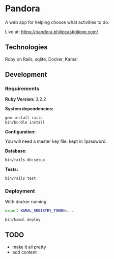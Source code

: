 # Pandora

A web app for helping choose what activities to do.

Live at: https://pandora.philipcastiglione.com/

## Technologies

Ruby on Rails, sqlite, Docker, Kamal

## Development

### Requirements

**Ruby Version:** 3.2.2

**System dependencies:**

```sh
gem install rails
bin/bundle install
```

**Configuration:**

You will need a master key file, kept in 1password.

**Database:**

```sh
bin/rails db:setup
```

**Tests:**

```sh
bin/rails test
```

### Deployment

With docker running:

```sh
export KAMAL_REGISTRY_TOKEN=...

bin/kamal deploy
```

## TODO

* make it all pretty
* add content
